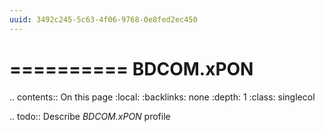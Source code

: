 ```yaml
---
uuid: 3492c245-5c63-4f06-9768-0e8fed2ec450
---
```



==========
BDCOM.xPON
==========

.. contents:: On this page
    :local:
    :backlinks: none
    :depth: 1
    :class: singlecol

.. todo::
    Describe *BDCOM.xPON* profile

